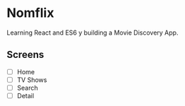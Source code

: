 # Nomflix

Learning React and ES6 y building a Movie Discovery App.

## Screens

- [ ] Home
- [ ] TV Shows
- [ ] Search
- [ ] Detail